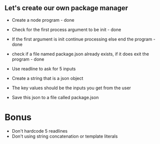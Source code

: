 
## Let's create our own package manager

* Create a node program - done 
* Check for the first process argument to be init - done 
* If the first argument is init continue processing else end the program - done 
* check if a file named package.json already exists, if it does exit the program - done


* Use readline to ask for 5 inputs

* Create a string that is a json object

* The key values should be the inputs you get from the user

* Save this json to a file called package.json

# Bonus
* Don't hardcode 5 readlines
* Don't using string concatenation or template literals
